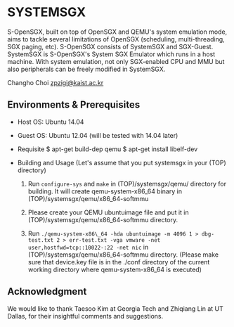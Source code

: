 SYSTEMSGX
=======================================
S-OpenSGX, built on top of OpenSGX and QEMU's system emulation mode, 
aims to tackle several limitations of OpenSGX (scheduling, 
multi-threading, SGX paging, etc).
S-OpenSGX consists of SystemSGX and SGX-Guest.
SystemSGX is S-OpenSGX's System SGX Emulator which runs in a host machine.
With system emulation, not only SGX-enabled CPU and MMU but also peripherals 
can be freely modified in SystemSGX.

Changho Choi <zpzigi@kaist.ac.kr>


Environments & Prerequisites
----------------------------
- Host OS: Ubuntu 14.04
- Guest OS: Ubuntu 12.04 (will be tested with 14.04 later)
- Requisite
$ apt-get build-dep qemu
$ apt-get install libelf-dev

- Building and Usage
(Let's assume that you put systemsgx in your (TOP) directory)
  1. Run `configure-sys` and `make` in (TOP)/systemsgx/qemu/ directory for building.
      It will create qemu-system-x86\_64 binary in (TOP)/systemsgx/qemu/x86\_64-softmmu

  2. Please create your QEMU ubuntuimage file and put it in (TOP)/systemsgx/qemu/x86\_64-softmmu directory.

  3. Run `./qemu-system-x86\_64 -hda ubuntuimage -m 4096 1 > dbg-test.txt 2 > err-test.txt -vga vmware -net user,hostfwd=tcp::10022-:22 -net nic` in (TOP)/systemsgx/qemu/x86\_64-softmmu directory.
(Please make sure that device.key file is in the ./conf directory of the current working directory where qemu-system-x86\_64 is executed)


Acknowledgment
----------------------------
We would like to thank Taesoo Kim at Georgia Tech and Zhiqiang Lin at UT Dallas, 
for their insightful comments and suggestions.
